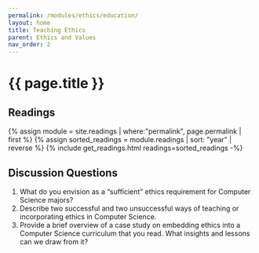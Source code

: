 ```yaml
---
permalink: /modules/ethics/education/
layout: home
title: Teaching Ethics
parent: Ethics and Values
nav_order: 2
---
```


# {{ page.title }}
<h2 class="text-delta">Readings</h2>
{% assign module = site.readings | where:"permalink", page.permalink  | first %}
{% assign sorted_readings = module.readings | sort: "year" | reverse %}
{% include get_readings.html readings=sorted_readings -%}

<h2 class="text-delta">Discussion Questions</h2>

1. What do you envision as a “sufficient” ethics requirement for Computer Science majors?
2. Describe two successful and two unsuccessful ways of teaching or incorporating ethics in Computer Science.
3. Provide a brief overview of a case study on embedding ethics into a Computer Science curriculum that you read. What insights and lessons can we draw from it?